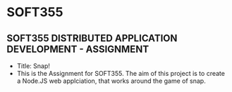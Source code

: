 # SOFT355
## SOFT355 DISTRIBUTED APPLICATION DEVELOPMENT - ASSIGNMENT
* Title: Snap!
* This is the Assignment for SOFT355. The aim of this project is to create a Node.JS web applciation, that works around the game of snap.
